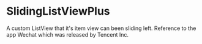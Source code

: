 SlidingListViewPlus
===================

A custom ListView that it's item view can been sliding left. Reference to the app Wechat which was released by Tencent Inc.
